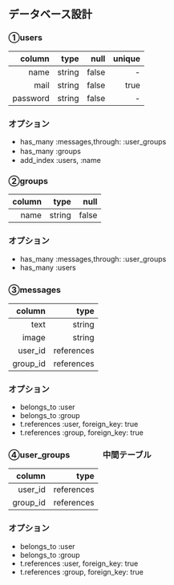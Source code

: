 ## データベース設計

### ①users


|column|type|null|unique|
|--:|--:|--:|--:|
|name|string|false|-|
|mail|string|false|true|
|password|string|false|-|




### オプション
* has_many :messages,through: :user_groups
* has_many :groups　
* add_index :users,  :name

### ②groups


|column|type|null|
|--:|--:|--:|
|name|string|false|


### オプション
* has_many :messages,through: :user_groups
* has_many :users

### ③messages　

|column|type|
|--:|--:|
|text|string|
|image|string|
|user_id|references|
|group_id|references|


### オプション
* belongs_to :user
* belongs_to :group
* t.references :user, foreign_key: true
* t.references :group, foreign_key: true

### ④user_groups　　　　中間テーブル

|column|type|
|--:|--:|
|user_id|references|
|group_id|references|

### オプション
* belongs_to :user
* belongs_to :group
* t.references :user, foreign_key: true
* t.references :group, foreign_key: true
